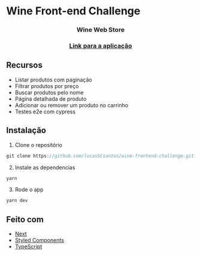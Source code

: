 # Wine Front-end Challenge

###  <p align="center">Wine Web Store</p>

###  <p align="center">[Link para a aplicação](https://wine-frontend-challenge.vercel.app/)</p>

## Recursos

- Listar produtos com paginação
- Filtrar produtos por preço
- Buscar produtos pelo nome
- Página detalhada de produto
- Adicionar ou remover um produto no carrinho
- Testes e2e com cypress

## Instalação

1. Clone o repositório

```javascript
git clone https://github.com/lucasSCsantos/wine-frontend-challenge.git
```

2. Instale as dependencias

```javascript
yarn
```

3. Rode o app

```javascript
yarn dev
```

## Feito com

- [Next](https://nextjs.org/)
- [Styled Components](https://styled-components.com/)
- [TypeScript](https://www.typescriptlang.org/)
